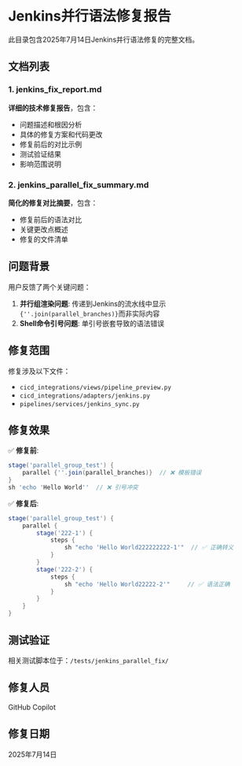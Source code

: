 # Jenkins并行语法修复报告

此目录包含2025年7月14日Jenkins并行语法修复的完整文档。

## 文档列表

### 1. jenkins_fix_report.md
**详细的技术修复报告**，包含：
- 问题描述和根因分析
- 具体的修复方案和代码更改
- 修复前后的对比示例
- 测试验证结果
- 影响范围说明

### 2. jenkins_parallel_fix_summary.md
**简化的修复对比摘要**，包含：
- 修复前后的语法对比
- 关键更改点概述
- 修复的文件清单

## 问题背景

用户反馈了两个关键问题：
1. **并行组渲染问题**: 传递到Jenkins的流水线中显示`{''.join(parallel_branches)}`而非实际内容
2. **Shell命令引号问题**: 单引号嵌套导致的语法错误

## 修复范围

修复涉及以下文件：
- `cicd_integrations/views/pipeline_preview.py`
- `cicd_integrations/adapters/jenkins.py` 
- `pipelines/services/jenkins_sync.py`

## 修复效果

✅ **修复前**:
```groovy
stage('parallel_group_test') {
    parallel {''.join(parallel_branches)}  // ❌ 模板错误
}
sh 'echo 'Hello World''  // ❌ 引号冲突
```

✅ **修复后**:
```groovy
stage('parallel_group_test') {
    parallel {
        stage('222-1') {
            steps {
                sh "echo 'Hello World222222222-1'"  // ✅ 正确转义
            }
        }
        stage('222-2') {
            steps {
                sh "echo 'Hello World22222-2'"     // ✅ 语法正确
            }
        }
    }
}
```

## 测试验证

相关测试脚本位于：`/tests/jenkins_parallel_fix/`

## 修复人员

GitHub Copilot

## 修复日期

2025年7月14日
